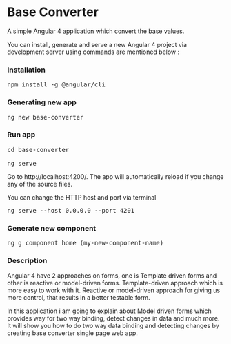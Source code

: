 # Base Converter
A simple Angular 4 application which convert the base values.

You can install, generate and serve a new Angular 4 project via development server using commands are mentioned below :

<h3>Installation</h3>
<pre>npm install -g @angular/cli</pre>

<h3>Generating new app</h3>
<pre>ng new base-converter</pre>

<h3>Run app</h3>
<pre>cd base-converter<br>
ng serve</pre>

Go to http://localhost:4200/. The app will automatically reload if you change any of the source files.

You can change the HTTP host and port via terminal
<pre>ng serve --host 0.0.0.0 --port 4201</pre>

<h3>Generate new component</h3>
<pre>ng g component home (my-new-component-name)</pre>


<h3>Description</h3>

Angular 4 have 2 approaches on forms, one is Template driven forms and other is reactive or model-driven forms. Template-driven approach which is more easy to work with it. Reactive or model-driven approach for giving us more control, that results in a better testable form. 


In this application i am going to explain about Model driven forms which provides way for two way binding, detect changes in data and much more. It will show you how to do two way data binding and detecting changes by creating base converter single page web app.
